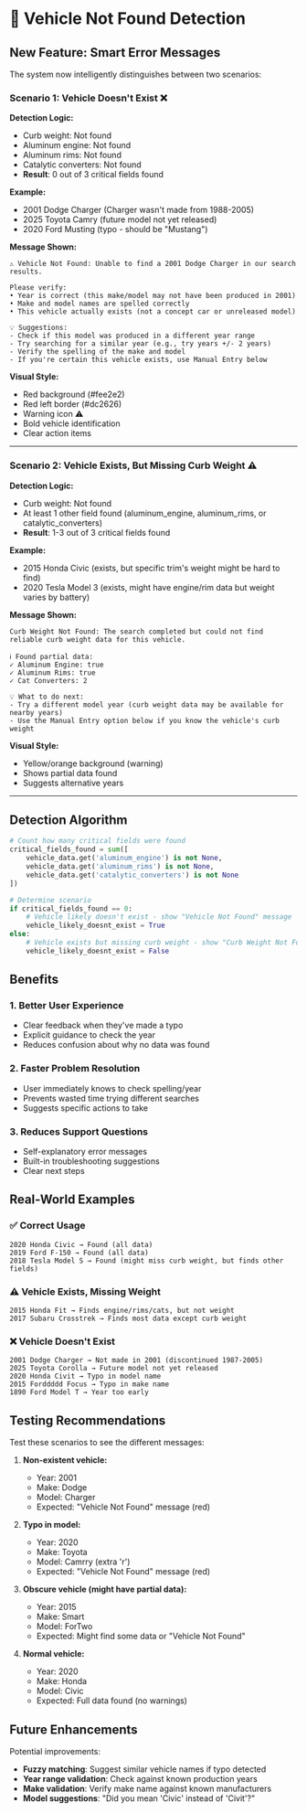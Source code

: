 # 🚗 Vehicle Not Found Detection

## New Feature: Smart Error Messages

The system now intelligently distinguishes between two scenarios:

### Scenario 1: Vehicle Doesn't Exist ❌

**Detection Logic:**

- Curb weight: Not found
- Aluminum engine: Not found
- Aluminum rims: Not found
- Catalytic converters: Not found
- **Result**: 0 out of 3 critical fields found

**Example:**

- 2001 Dodge Charger (Charger wasn't made from 1988-2005)
- 2025 Toyota Camry (future model not yet released)
- 2020 Ford Musting (typo - should be "Mustang")

**Message Shown:**

```
⚠️ Vehicle Not Found: Unable to find a 2001 Dodge Charger in our search results.

Please verify:
• Year is correct (this make/model may not have been produced in 2001)
• Make and model names are spelled correctly
• This vehicle actually exists (not a concept car or unreleased model)

💡 Suggestions:
- Check if this model was produced in a different year range
- Try searching for a similar year (e.g., try years +/- 2 years)
- Verify the spelling of the make and model
- If you're certain this vehicle exists, use Manual Entry below
```

**Visual Style:**

- Red background (#fee2e2)
- Red left border (#dc2626)
- Warning icon ⚠️
- Bold vehicle identification
- Clear action items

---

### Scenario 2: Vehicle Exists, But Missing Curb Weight ⚠️

**Detection Logic:**

- Curb weight: Not found
- At least 1 other field found (aluminum_engine, aluminum_rims, or catalytic_converters)
- **Result**: 1-3 out of 3 critical fields found

**Example:**

- 2015 Honda Civic (exists, but specific trim's weight might be hard to find)
- 2020 Tesla Model 3 (exists, might have engine/rim data but weight varies by battery)

**Message Shown:**

```
Curb Weight Not Found: The search completed but could not find reliable curb weight data for this vehicle.

ℹ️ Found partial data:
✓ Aluminum Engine: true
✓ Aluminum Rims: true
✓ Cat Converters: 2

💡 What to do next:
- Try a different model year (curb weight data may be available for nearby years)
- Use the Manual Entry option below if you know the vehicle's curb weight
```

**Visual Style:**

- Yellow/orange background (warning)
- Shows partial data found
- Suggests alternative years

---

## Detection Algorithm

```python
# Count how many critical fields were found
critical_fields_found = sum([
    vehicle_data.get('aluminum_engine') is not None,
    vehicle_data.get('aluminum_rims') is not None,
    vehicle_data.get('catalytic_converters') is not None
])

# Determine scenario
if critical_fields_found == 0:
    # Vehicle likely doesn't exist - show "Vehicle Not Found" message
    vehicle_likely_doesnt_exist = True
else:
    # Vehicle exists but missing curb weight - show "Curb Weight Not Found" message
    vehicle_likely_doesnt_exist = False
```

## Benefits

### 1. **Better User Experience**

- Clear feedback when they've made a typo
- Explicit guidance to check the year
- Reduces confusion about why no data was found

### 2. **Faster Problem Resolution**

- User immediately knows to check spelling/year
- Prevents wasted time trying different searches
- Suggests specific actions to take

### 3. **Reduces Support Questions**

- Self-explanatory error messages
- Built-in troubleshooting suggestions
- Clear next steps

## Real-World Examples

### ✅ Correct Usage

```
2020 Honda Civic → Found (all data)
2019 Ford F-150 → Found (all data)
2018 Tesla Model S → Found (might miss curb weight, but finds other fields)
```

### ⚠️ Vehicle Exists, Missing Weight

```
2015 Honda Fit → Finds engine/rims/cats, but not weight
2017 Subaru Crosstrek → Finds most data except curb weight
```

### ❌ Vehicle Doesn't Exist

```
2001 Dodge Charger → Not made in 2001 (discontinued 1987-2005)
2025 Toyota Corolla → Future model not yet released
2020 Honda Civit → Typo in model name
2015 Forddddd Focus → Typo in make name
1890 Ford Model T → Year too early
```

## Testing Recommendations

Test these scenarios to see the different messages:

1. **Non-existent vehicle:**

   - Year: 2001
   - Make: Dodge
   - Model: Charger
   - Expected: "Vehicle Not Found" message (red)

2. **Typo in model:**

   - Year: 2020
   - Make: Toyota
   - Model: Camrry (extra 'r')
   - Expected: "Vehicle Not Found" message (red)

3. **Obscure vehicle (might have partial data):**

   - Year: 2015
   - Make: Smart
   - Model: ForTwo
   - Expected: Might find some data or "Vehicle Not Found"

4. **Normal vehicle:**
   - Year: 2020
   - Make: Honda
   - Model: Civic
   - Expected: Full data found (no warnings)

## Future Enhancements

Potential improvements:

- **Fuzzy matching**: Suggest similar vehicle names if typo detected
- **Year range validation**: Check against known production years
- **Make validation**: Verify make name against known manufacturers
- **Model suggestions**: "Did you mean 'Civic' instead of 'Civit'?"


